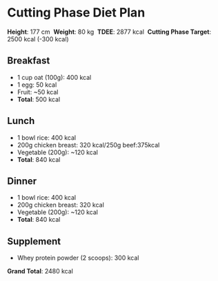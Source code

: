 # Cutting Phase Diet Plan

**Height**: 177 cm  
**Weight**: 80 kg  
**TDEE**: 2877 kcal  
**Cutting Phase Target**: 2500 kcal (-300 kcal)

## Breakfast
- 1 cup oat (100g): 400 kcal
- 1 egg: 50 kcal
- Fruit: ~50 kcal
- **Total**: 500 kcal

## Lunch
- 1 bowl rice: 400 kcal
- 200g chicken breast: 320 kcal/250g beef:375kcal 
- Vegetable (200g): ~120 kcal
- **Total**: 840 kcal

## Dinner
- 1 bowl rice: 400 kcal
- 200g chicken breast: 320 kcal
- Vegetable (200g): ~120 kcal
- **Total**: 840 kcal

## Supplement
- Whey protein powder (2 scoops): 300 kcal

**Grand Total**: 2480 kcal
